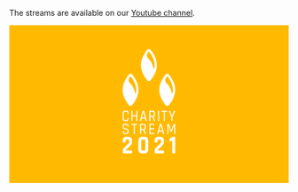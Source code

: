 The streams are available on our [Youtube channel](https://www.youtube.com/channel/UCBYWsrko742LB8oTLdEHOsg).

![img](image.png)
